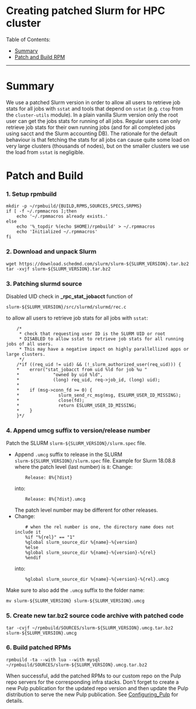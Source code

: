 # Creating patched Slurm for HPC cluster #

Table of Contents:

* [Summary](#-summary)
* [Patch and Build RPM](#-patch-and-build)

---

# <a name="Summary"/> Summary

We use a patched Slurm version in order to allow all users to retrieve job stats for all jobs with ```sstat```
and tools that depend on ```sstat``` (e.g. ```ctop``` from the ```cluster-utils``` module).
In a plain vanilla Slurm version only the root user can get the jobs stats for running of all jobs.
Regular users can only retrieve job stats for their own running jobs 
(and for all completed jobs using sacct and the Slurm accounting DB).
The rationale for the default behaviour is that fetching the stats for all jobs can cause quite some load on very large clusters
(thousands of nodes), but on the smaller clusters we use the load from ```sstat``` is negligible.

# <a name="Patch-and-Build"/> Patch and Build

### 1. Setup rpmbuild

```
mkdir -p ~/rpmbuild/{BUILD,RPMS,SOURCES,SPECS,SRPMS}
if [ -f ~/.rpmmacros ];then
    echo '~/.rpmmacros already exists.'
else
    echo '%_topdir %(echo $HOME)/rpmbuild' > ~/.rpmmacros
    echo 'Initialized ~/.rpmmacros'
fi
```

### 2. Download and unpack Slurm

```
wget https://download.schedmd.com/slurm/slurm-${SLURM_VERSION}.tar.bz2
tar -xvjf slurm-${SLURM_VERSION}.tar.bz2
```


### 3. Patching slurmd source

Disabled UID check in **_rpc_stat_jobacct** function of
```
slurm-${SLURM_VERSION}/src/slurmd/slurmd/rec.c
```
to allow all users to retrieve job stats for all jobs with ```sstat```:
```
    /*
     * check that requesting user ID is the SLURM UID or root
     * DISABLED to allow sstat to retrieve job stats for all running jobs of all users.
     * This may have a negative impact on highly parallellized apps or large clusters.
     */
    /*if ((req_uid != uid) && (!_slurm_authorized_user(req_uid))) {
    *    error("stat_jobacct from uid %ld for job %u " 
    *             "owned by uid %ld",
    *             (long) req_uid, req->job_id, (long) uid);
    *
    *    if (msg->conn_fd >= 0) {
    *               slurm_send_rc_msg(msg, ESLURM_USER_ID_MISSING);
    *               close(fd);
    *               return ESLURM_USER_ID_MISSING;
    *    }
    }*/
```

### 4. Append umcg suffix to version/release number

Patch the SLURM ```slurm-${SLURM_VERSION}/slurm.spec``` file.

 * Append ```.umcg``` suffix to release in the SLURM ```slurm-${SLURM_VERSION}/slurm.spec``` file.
   Example for Slurm 18.08.8 where the patch level (last number) is ```8```:
   Change:
   ```
       Release: 8%{?dist}
   ```
   into:
   ```
       Release: 8%{?dist}.umcg
   ```
   The patch level number may be different for other releases.
 * Change:
   ```
       # when the rel number is one, the directory name does not include it
       %if "%{rel}" == "1"
       %global slurm_source_dir %{name}-%{version}
       %else
       %global slurm_source_dir %{name}-%{version}-%{rel}
       %endif
   ```
   into:
   ```
       %global slurm_source_dir %{name}-%{version}-%{rel}.umcg
   ```

Make sure to also add the ```.umcg``` suffix to the folder name:

```
mv slurm-${SLURM_VERSION} slurm-${SLURM_VERSION}.umcg
```

### 5. Create new tar.bz2 source code archive with patched code

```
tar -cvjf ~/rpmbuild/SOURCES/slurm-${SLURM_VERSION}.umcg.tar.bz2  slurm-${SLURM_VERSION}.umcg
```

### 6. Build patched RPMs

```
rpmbuild -ta --with lua --with mysql ~/rpmbuild/SOURCES/slurm-${SLURM_VERSION}.umcg.tar.bz2
```
When successful, add the patched RPMs to our custom repo on the Pulp repo servers for the corresponding infra stacks.
Don't forget to create a new Pulp publication for the updated repo version and then update the Pulp distribution 
to serve the new Pulp publication. See [Configuring_Pulp](Configuring_Pulp.md) for details.
